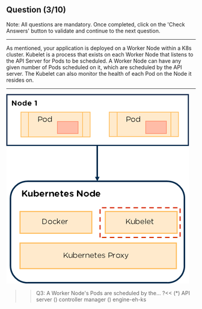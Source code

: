 ## Question (3/10)

Note: All questions are mandatory. Once completed, click on the 'Check Answers' button to validate and continue to the next question.

---

As mentioned, your application is deployed on a Worker Node within a K8s cluster. Kubelet is a process that exists on each Worker Node that listens to the API Server for Pods to be scheduled. A Worker Node can have any given number of Pods scheduled on it, which are scheduled by the API server. The Kubelet can also monitor the health of each Pod on the Node it resides on.

---

![](./assets/Kubelet.png)


>>Q3: A Worker Node's Pods are scheduled by the... ?<< 
(*) API server
() controller manager
() engine-eh-ks

